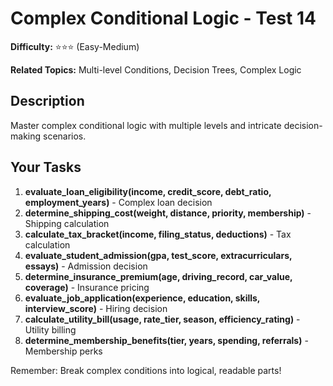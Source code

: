 # Complex Conditional Logic - Test 14

**Difficulty:** ⭐⭐⭐ (Easy-Medium)

**Related Topics:** Multi-level Conditions, Decision Trees, Complex Logic

## Description

Master complex conditional logic with multiple levels and intricate decision-making scenarios.

## Your Tasks

1. **evaluate_loan_eligibility(income, credit_score, debt_ratio, employment_years)** - Complex loan decision
2. **determine_shipping_cost(weight, distance, priority, membership)** - Shipping calculation
3. **calculate_tax_bracket(income, filing_status, deductions)** - Tax calculation
4. **evaluate_student_admission(gpa, test_score, extracurriculars, essays)** - Admission decision
5. **determine_insurance_premium(age, driving_record, car_value, coverage)** - Insurance pricing
6. **evaluate_job_application(experience, education, skills, interview_score)** - Hiring decision
7. **calculate_utility_bill(usage, rate_tier, season, efficiency_rating)** - Utility billing
8. **determine_membership_benefits(tier, years, spending, referrals)** - Membership perks

Remember: Break complex conditions into logical, readable parts!
